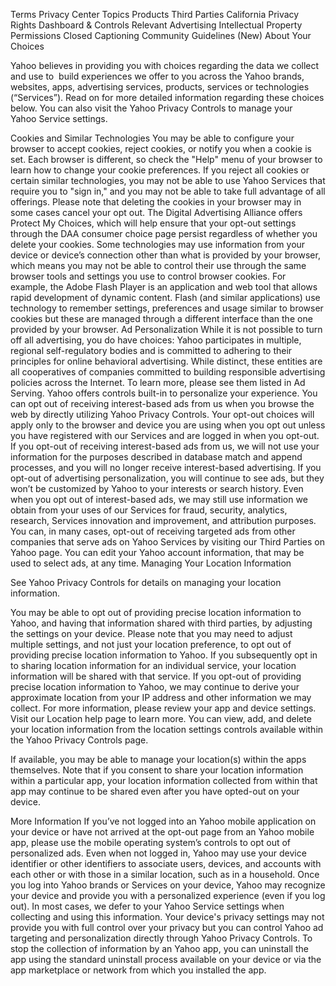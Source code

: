 Terms
Privacy Center
Topics
Products
Third Parties
California Privacy Rights
Dashboard & Controls
Relevant Advertising
Intellectual Property
Permissions
Closed Captioning
Community Guidelines (New)
About Your Choices

Yahoo believes in providing you with choices regarding the data we collect and use to  build experiences we offer to you across the Yahoo brands, websites, apps, advertising services, products, services or technologies (“Services”). Read on for more detailed information regarding these choices below. You can also visit the Yahoo Privacy Controls to manage your Yahoo Service settings.

Cookies and Similar Technologies
You may be able to configure your browser to accept cookies, reject cookies, or notify you when a cookie is set. Each browser is different, so check the "Help" menu of your browser to learn how to change your cookie preferences. If you reject all cookies or certain similar technologies, you may not be able to use Yahoo Services that require you to "sign in," and you may not be able to take full advantage of all offerings. Please note that deleting the cookies in your browser may in some cases cancel your opt out. The Digital Advertising Alliance offers Protect My Choices, which will help ensure that your opt-out settings through the DAA consumer choice page persist regardless of whether you delete your cookies.
Some technologies may use information from your device or device’s connection other than what is provided by your browser, which means you may not be able to control their use through the same browser tools and settings you use to control browser cookies. For example, the Adobe Flash Player is an application and web tool that allows rapid development of dynamic content. Flash (and similar applications) use technology to remember settings, preferences and usage similar to browser cookies but these are managed through a different interface than the one provided by your browser.
Ad Personalization
While it is not possible to turn off all advertising, you do have choices:
Yahoo participates in multiple, regional self-regulatory bodies and is committed to adhering to their principles for online behavioral advertising. While distinct, these entities are all cooperatives of companies committed to building responsible advertising policies across the Internet. To learn more, please see them listed in Ad Serving.
Yahoo offers controls built-in to personalize your experience. You can opt out of receiving interest-based ads from us when you browse the web by directly utilizing Yahoo Privacy Controls. Your opt-out choices will apply only to the browser and device you are using when you opt out unless you have registered with our Services and are logged in when you opt-out. If you opt-out of receiving interest-based ads from us, we will not use your information for the purposes described in database match and append processes, and you will no longer receive interest-based advertising.
If you opt-out of advertising personalization, you will continue to see ads, but they won’t be customized by Yahoo to your interests or search history.
Even when you opt out of interest-based ads, we may still use information we obtain from your uses of our Services for fraud, security, analytics, research, Services innovation and improvement, and attribution purposes.
You can, in many cases, opt-out of receiving targeted ads from other companies that serve ads on Yahoo Services by visiting our Third Parties on Yahoo page.
You can edit your Yahoo account information, that may be used to select ads, at any time.
Managing Your Location Information

See Yahoo Privacy Controls for details on managing your location information.

You may be able to opt out of providing precise location information to Yahoo, and having that information shared with third parties, by adjusting the settings on your device. Please note that you may need to adjust multiple settings, and not just your location preference, to opt out of providing precise location information to Yahoo. If you subsequently opt in to sharing location information for an individual service, your location information will be shared with that service. If you opt-out of providing precise location information to Yahoo, we may continue to derive your approximate location from your IP address and other information we may collect. For more information, please review your app and device settings. Visit our Location help page to learn more.
You can view, add, and delete your location information from the location settings controls available within the Yahoo Privacy Controls page.

If available, you may be able to manage your location(s) within the apps themselves. Note that if you consent to share your location information within a particular app, your location information collected from within that app may continue to be shared even after you have opted-out on your device.

More Information
If you’ve not logged into an Yahoo mobile application on your device or have not arrived at the opt-out page from an Yahoo mobile app, please use the mobile operating system’s controls to opt out of personalized ads. Even when not logged in, Yahoo may use your device identifier or other identifiers to associate users, devices, and accounts with each other or with those in a similar location, such as in a household.
Once you log into Yahoo brands or Services on your device, Yahoo may recognize your device and provide you with a personalized experience (even if you log out). In most cases, we defer to your Yahoo Service settings when collecting and using this information. Your device's privacy settings may not provide you with full control over your privacy but you can control Yahoo ad targeting and personalization directly through Yahoo Privacy Controls.
To stop the collection of information by an Yahoo app, you can uninstall the app using the standard uninstall process available on your device or via the app marketplace or network from which you installed the app.